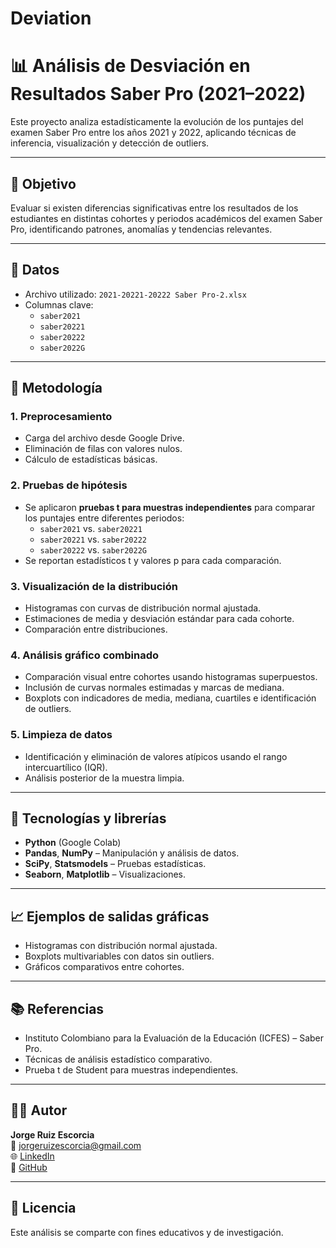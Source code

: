 # Deviation
# 📊 Análisis de Desviación en Resultados Saber Pro (2021–2022)

Este proyecto analiza estadísticamente la evolución de los puntajes del examen Saber Pro entre los años 2021 y 2022, aplicando técnicas de inferencia, visualización y detección de outliers.

---

## 🎯 Objetivo

Evaluar si existen diferencias significativas entre los resultados de los estudiantes en distintas cohortes y periodos académicos del examen Saber Pro, identificando patrones, anomalías y tendencias relevantes.

---

## 📁 Datos

- Archivo utilizado: `2021-20221-20222 Saber Pro-2.xlsx`
- Columnas clave:
  - `saber2021`
  - `saber20221`
  - `saber20222`
  - `saber2022G`

---

## 🧪 Metodología

### 1. Preprocesamiento
- Carga del archivo desde Google Drive.
- Eliminación de filas con valores nulos.
- Cálculo de estadísticas básicas.

### 2. Pruebas de hipótesis
- Se aplicaron **pruebas t para muestras independientes** para comparar los puntajes entre diferentes periodos:
  - `saber2021` vs. `saber20221`
  - `saber20221` vs. `saber20222`
  - `saber20222` vs. `saber2022G`
- Se reportan estadísticos t y valores p para cada comparación.

### 3. Visualización de la distribución
- Histogramas con curvas de distribución normal ajustada.
- Estimaciones de media y desviación estándar para cada cohorte.
- Comparación entre distribuciones.

### 4. Análisis gráfico combinado
- Comparación visual entre cohortes usando histogramas superpuestos.
- Inclusión de curvas normales estimadas y marcas de mediana.
- Boxplots con indicadores de media, mediana, cuartiles e identificación de outliers.

### 5. Limpieza de datos
- Identificación y eliminación de valores atípicos usando el rango intercuartílico (IQR).
- Análisis posterior de la muestra limpia.

---

## 🧰 Tecnologías y librerías

- **Python** (Google Colab)
- **Pandas**, **NumPy** – Manipulación y análisis de datos.
- **SciPy**, **Statsmodels** – Pruebas estadísticas.
- **Seaborn**, **Matplotlib** – Visualizaciones.

---

## 📈 Ejemplos de salidas gráficas

- Histogramas con distribución normal ajustada.
- Boxplots multivariables con datos sin outliers.
- Gráficos comparativos entre cohortes.

---

## 📚 Referencias

- Instituto Colombiano para la Evaluación de la Educación (ICFES) – Saber Pro.
- Técnicas de análisis estadístico comparativo.
- Prueba t de Student para muestras independientes.

---

## 👨‍💻 Autor

**Jorge Ruiz Escorcia**  
📧 jorgeruizescorcia@gmail.com  
🌐 [LinkedIn](https://www.linkedin.com/in/jorge-ruiz-escorcia/)  
🔗 [GitHub](https://github.com/JorgeRuizEscorcia)

---

## 📜 Licencia

Este análisis se comparte con fines educativos y de investigación.
